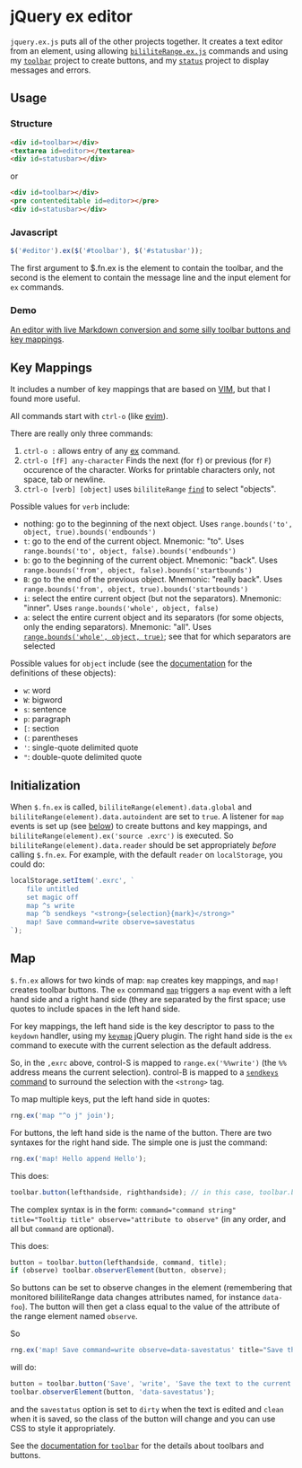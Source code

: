 # jQuery ex editor

`jquery.ex.js` puts all of the other projects together. It creates a text editor from an element, using allowing 
[`bililiteRange.ex.js`](ex.md) commands
and using my [`toolbar`](../../toolbar/index.md) project to create buttons, and my [`status`](../../status/index.md) project to display
messages and errors.

## Usage

### Structure

```html
<div id=toolbar></div>
<textarea id=editor></textarea>
<div id=statusbar></div>
```
or
```html
<div id=toolbar></div>
<pre contenteditable id=editor></pre>
<div id=statusbar></div>
```

### Javascript

```js
$('#editor').ex($('#toolbar'), $('#statusbar'));
```

The first argument to $.fn.ex is the element to contain the toolbar, and the second is the element to contain the message line and 
the input element for `ex` commands.

### Demo

[An editor with live Markdown conversion and some silly toolbar buttons and key mappings](../test/littleeditor.html).

## Key Mappings

It includes a number of key mappings that are based on [VIM](https://vimhelp.org/), but that I found more useful. 

All commands start with `ctrl-o` (like [evim](https://vimhelp.org/starting.txt.html#evim-keys)).

There are really only three commands:

1. `ctrl-o :` allows entry of any [ex](ex.md) command.
2. `ctrl-o [fF] any-character` Finds the next (for `f`) or previous (for `F`) occurence of the character. Works for printable characters
only, not space, tab or newline.
3. `ctrl-o [verb] [object]` uses `bililiteRange` [`find`](../find.md) to select "objects".

Possible values for `verb` include:
 * nothing: go to the beginning of the next object. Uses `range.bounds('to', object, true).bounds('endbounds')`
 * `t`: go to the end of the current object. Mnemonic: "to". Uses `range.bounds('to', object, false).bounds('endbounds')`
 * `b`: go to the beginning of the current object. Mnemonic: "back". Uses `range.bounds('from', object, false).bounds('startbounds')`
 * `B`: go to the end of the previous object. Mnemonic: "really back". Uses `range.bounds('from', object, true).bounds('startbounds')`
 * `i`: select the entire current object (but not the separators). Mnemonic: "inner". Uses `range.bounds('whole', object, false)`
 * `a`: select the entire current object and its separators (for some objects, only the ending separators). Mnemonic: "all". Uses 
[`range.bounds('whole', object, true)`](../docs/find.md#boundswhole-separator-regexp-outer); see that for which separators are selected
	
Possible values for `object` include (see the [documentation](../docs/find.md#options-for-separators) for the definitions of these objects):
 * `w`: word
 * `W`: bigword
 * `s`: sentence
 * `p`: paragraph
 * `[`: section
 * `(`: parentheses
 * `'`: single-quote delimited quote
 * `"`: double-quote delimited quote
 
## Initialization

When `$.fn.ex` is called, `bililiteRange(element).data.global` and `bililiteRange(element).data.autoindent` are set to `true`. A listener
for `map` events is set up (see [below](#map)) to create buttons and key mappings, and
`bililiteRange(element).ex('source .exrc')` is executed. So `bililiteRange(element).data.reader` should be set appropriately 
*before* calling `$.fn.ex`. For example, with the default `reader` on `localStorage`, you could do:

```js
localStorage.setItem('.exrc', `
	file untitled
	set magic off
	map ^s write
	map ^b sendkeys "<strong>{selection}{mark}</strong>"
	map! Save command=write observe=savestatus
`);
```

## Map

`$.fn.ex` allows for two kinds of map: `map` creates key mappings, and `map!` creates toolbar buttons. The `ex` 
command [`map`](ex.md#map) triggers a `map` event with a left hand side and a right hand side (they are separated by the first space; use
quotes to include spaces in the left hand side.

For key mappings, the left hand side is the key descriptor to pass to the `keydown` handler, using my [`keymap`](../../keymap/)
 jQuery plugin. The right hand side is the `ex` command to execute with the current selection as the default address.

So, in the `,exrc` above, control-S is mapped to `range.ex('%%write')` (the `%%` address means the current selection).
control-B is mapped to a [`sendkeys` command](index.md#sendkeyss-string) to surround the selection with the `<strong>` tag.

To map multiple keys, put the left hand side in quotes:

```js
rng.ex('map "^o j" join');
```

For buttons, the left hand side is the name of the button. There are two syntaxes for the right hand side. The simple one is just the command:

```js
rng.ex('map! Hello append Hello');
```

This does:

```js
toolbar.button(lefthandside, righthandside); // in this case, toolbar.button('Hello', 'append Hello'); 
```

The complex syntax is in the form: `command="command string" title="Tooltip title" observe="attribute to observe"` (in any order, and all but `command` are optional).

This does:

```js
button = toolbar.button(lefthandside, command, title);
if (observe) toolbar.observerElement(button, observe);
```
So buttons can be set to observe changes in the element (remembering that monitored bililiteRange data changes attributes named, for instance `data-foo`). The button will
then get a class equal to the value of the attribute of the range element named `observe`.

So

```js
rng.ex('map! Save command=write observe=data-savestatus' title="Save the text to the current file");`
```

will do:

```js
button = toolbar.button('Save', 'write', 'Save the text to the current file');
toolbar.observerElement(button, 'data-savestatus');
```
and the `savestatus` option is set to `dirty` when the text is edited and `clean` when it is saved, so the class of the button will change and you can use CSS to
style it appropriately.

See the [documentation for `toolbar`](../../toolbar/) for the details about toolbars and buttons.

